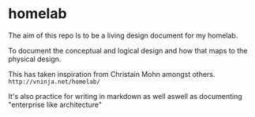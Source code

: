 # homelab
The aim of this repo Is to be a living design document for my homelab.

To document the conceptual and logical design and how that maps to the physical design.

This has taken inspiration from Christain Mohn amongst others. `http://vninja.net/homelab/`

It's also practice for writing in markdown as well aswell as documenting "enterprise like architecture"

